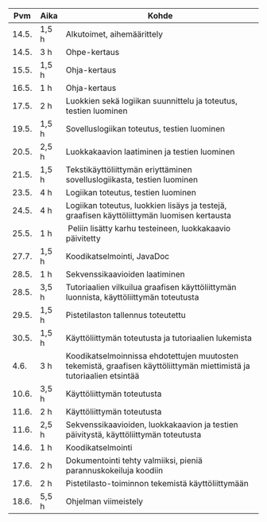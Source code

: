 |Pvm   | Aika   | Kohde		|
|------|--------|---------------|
|14.5. | 1,5 h | Alkutoimet, aihemäärittely |
|14.5. | 3 h   | Ohpe-kertaus |
|15.5. | 1,5 h | Ohja-kertaus |
|16.5. | 1 h   | Ohja-kertaus |
|17.5. | 2 h   | Luokkien sekä logiikan suunnittelu ja toteutus, testien luominen |
|19.5. | 1,5 h | Sovelluslogiikan toteutus, testien luominen |
|20.5. | 2,5 h | Luokkakaavion laatiminen ja testien luominen |
|21.5. | 1,5 h | Tekstikäyttöliittymän eriyttäminen sovelluslogiikasta, testien luominen |
|23.5. | 4 h   | Logiikan toteutus, testien luominen |
|24.5. | 4 h   | Logiikan toteutus, luokkien lisäys ja testejä, graafisen käyttöliittymän luomisen kertausta |
|25.5. | 1 h   | Peliin lisätty karhu testeineen, luokkakaavio päivitetty |
|27.7. | 1,5 h | Koodikatselmointi, JavaDoc |
|28.5. | 1 h   | Sekvenssikaavioiden laatiminen |
|28.5. | 3,5 h | Tutoriaalien vilkuilua graafisen käyttöliittymän luonnista, käyttöliittymän toteutusta |
|29.5. | 1,5 h | Pistetilaston tallennus toteutettu |
|30.5. | 1,5 h | Käyttöliittymän toteutusta ja tutoriaalien lukemista |
|4.6.  | 3 h   | Koodikatselmoinnissa ehdotettujen muutosten tekemistä, graafisen käyttöliittymän miettimistä ja tutoriaalien etsintää |
|10.6. | 3,5 h | Käyttöliittymän toteutusta |
|11.6. | 2 h   | Käyttöliittymän toteutusta |
|11.6. | 2,5 h | Sekvenssikaavioiden, luokkakaavion ja testien päivitystä,  käyttöliittymän toteutusta |
|14.6. | 1 h   | Koodikatselmointi |
|17.6. | 2 h   | Dokumentointi tehty valmiiksi, pieniä parannuskokeiluja koodiin |
|17.6. | 2 h   | Pistetilasto-toiminnon tekemistä käyttöliittymään |
|18.6. | 5,5 h | Ohjelman viimeistely |
